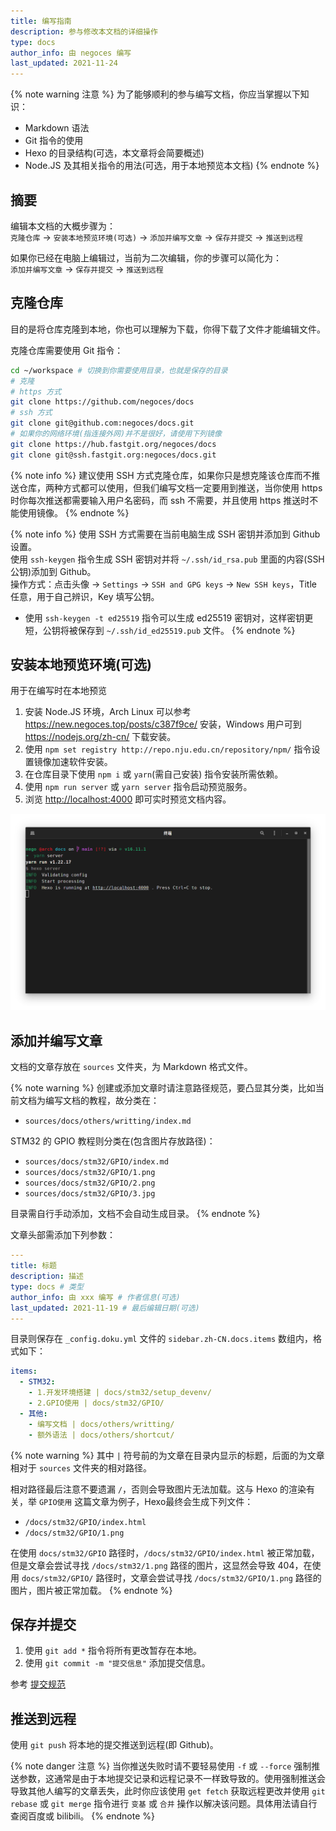 ```yaml
---
title: 编写指南
description: 参与修改本文档的详细操作
type: docs
author_info: 由 negoces 编写
last_updated: 2021-11-24
---
```


{% note warning 注意 %}
为了能够顺利的参与编写文档，你应当掌握以下知识：
- Markdown 语法
- Git 指令的使用
- Hexo 的目录结构(可选，本文章将会简要概述)
- Node.JS 及其相关指令的用法(可选，用于本地预览本文档)
{% endnote %}

## 摘要

编辑本文档的大概步骤为：  
`克隆仓库` -> `安装本地预览环境(可选)` -> `添加并编写文章` -> `保存并提交` -> `推送到远程`

如果你已经在电脑上编辑过，当前为二次编辑，你的步骤可以简化为：  
`添加并编写文章` -> `保存并提交` -> `推送到远程`

## 克隆仓库

目的是将仓库克隆到本地，你也可以理解为下载，你得下载了文件才能编辑文件。

克隆仓库需要使用 Git 指令：

```bash
cd ~/workspace # 切换到你需要使用目录，也就是保存的目录
# 克隆
# https 方式
git clone https://github.com/negoces/docs
# ssh 方式
git clone git@github.com:negoces/docs.git
# 如果你的网络环境(指连接外网)并不是很好，请使用下列镜像
git clone https://hub.fastgit.org/negoces/docs
git clone git@ssh.fastgit.org:negoces/docs.git
```

{% note info %}
建议使用 SSH 方式克隆仓库，如果你只是想克隆该仓库而不推送仓库，两种方式都可以使用，但我们编写文档一定要用到推送，当你使用 https 时你每次推送都需要输入用户名密码，而 ssh 不需要，并且使用 https 推送时不能使用镜像。
{% endnote %}

{% note info %}
使用 SSH 方式需要在当前电脑生成 SSH 密钥并添加到 Github 设置。  
使用 `ssh-keygen` 指令生成 SSH 密钥对并将 `~/.ssh/id_rsa.pub` 里面的内容(SSH 公钥)添加到 Github。  
操作方式：点击头像 -> `Settings` -> `SSH and GPG keys` -> `New SSH keys`，Title 任意，用于自己辨识，Key 填写公钥。

- 使用 `ssh-keygen -t ed25519` 指令可以生成 ed25519 密钥对，这样密钥更短，公钥将被保存到 `~/.ssh/id_ed25519.pub` 文件。
{% endnote %}

## 安装本地预览环境(可选)

用于在编写时在本地预览

1. 安装 Node.JS 环境，Arch Linux 可以参考 <https://new.negoces.top/posts/c387f9ce/> 安装，Windows 用户可到 <https://nodejs.org/zh-cn/> 下载安装。
2. 使用 `npm set registry http://repo.nju.edu.cn/repository/npm/` 指令设置镜像加速软件安装。
3. 在仓库目录下使用 `npm i` 或 `yarn`(需自己安装) 指令安装所需依赖。
4. 使用 `npm run server` 或 `yarn server` 指令启动预览服务。
5. 浏览 <http://localhost:4000> 即可实时预览文档内容。

![Server](server.png)

## 添加并编写文章

文档的文章存放在 `sources` 文件夹，为 Markdown 格式文件。

{% note warning %}
创建或添加文章时请注意路径规范，要凸显其分类，比如当前文档为编写文档的教程，故分类在：

- `sources/docs/others/writting/index.md`

STM32 的 GPIO 教程则分类在(包含图片存放路径)：

- `sources/docs/stm32/GPIO/index.md`
- `sources/docs/stm32/GPIO/1.png`
- `sources/docs/stm32/GPIO/2.png`
- `sources/docs/stm32/GPIO/3.jpg`

目录需自行手动添加，文档不会自动生成目录。
{% endnote %}

文章头部需添加下列参数：

```yaml
---
title: 标题
description: 描述
type: docs # 类型
author_info: 由 xxx 编写 # 作者信息(可选)
last_updated: 2021-11-19 # 最后编辑日期(可选)
---
```

目录则保存在 `_config.doku.yml` 文件的 `sidebar.zh-CN.docs.items` 数组内，格式如下：

```yaml
items:
  - STM32:
    - 1.开发环境搭建 | docs/stm32/setup_devenv/
    - 2.GPIO使用 | docs/stm32/GPIO/
  - 其他:
    - 编写文档 | docs/others/writting/
    - 额外语法 | docs/others/shortcut/
```

{% note warning %}
其中 `|` 符号前的为文章在目录内显示的标题，后面的为文章相对于 `sources` 文件夹的相对路径。

相对路径最后注意不要遗漏 `/`，否则会导致图片无法加载。这与 Hexo 的渲染有关，举 `GPIO使用` 这篇文章为例子，Hexo最终会生成下列文件：

- `/docs/stm32/GPIO/index.html`
- `/docs/stm32/GPIO/1.png`

在使用 `docs/stm32/GPIO` 路径时，`/docs/stm32/GPIO/index.html` 被正常加载，但是文章会尝试寻找 `/docs/stm32/1.png` 路径的图片，这显然会导致 404，在使用 `docs/stm32/GPIO/` 路径时，文章会尝试寻找 `/docs/stm32/GPIO/1.png` 路径的图片，图片被正常加载。
{% endnote %}

## 保存并提交

1. 使用 `git add *` 指令将所有更改暂存在本地。
2. 使用 `git commit -m "提交信息"` 添加提交信息。

参考 [提交规范](/docs/readme/commit_spec/)

## 推送到远程

使用 `git push` 将本地的提交推送到远程(即 Github)。

{% note danger 注意 %}
当你推送失败时请不要轻易使用 `-f` 或 `--force` 强制推送参数，这通常是由于本地提交记录和远程记录不一样致导致的。使用强制推送会导致其他人编写的文章丢失，此时你应该使用 `get fetch` 获取远程更改并使用 `git rebase` 或 `git merge` 指令进行 `变基` 或 `合并` 操作以解决该问题。具体用法请自行查阅百度或 bilibili。
{% endnote %}
